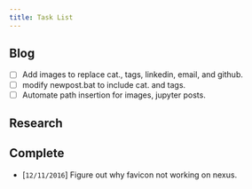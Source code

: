 ```yaml
---
title: Task List
---
```


## Blog
- [ ] Add images to replace cat., tags, linkedin, email, and github.
- [ ] modify newpost.bat to include cat. and tags.
- [ ] Automate path insertion for images, jupyter posts.

## Research


## Complete
- [`12/11/2016`] Figure out why favicon not working on nexus.
